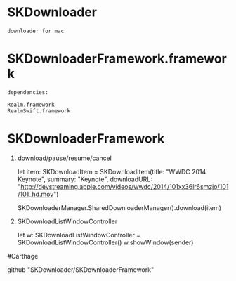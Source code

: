 # SKDownloader
    downloader for mac

# SKDownloaderFramework.framework

    dependencies:

	Realm.framework
	RealmSwift.framework
	
# SKDownloaderFramework 

   1. download/pause/resume/cancel
        
        let item: SKDownloadItem = SKDownloadItem(title: "WWDC 2014 Keynote", summary: "Keynote", downloadURL: "http://devstreaming.apple.com/videos/wwdc/2014/101xx36lr6smzjo/101/101_hd.mov")
       
        SKDownloaderManager.SharedDownloaderManager().download(item)
   
        
   2. SKDownloadListWindowController
        
        let w: SKDownloadListWindowController = SKDownloadListWindowController()
        w.showWindow(sender)
        

#Carthage   
  
  github "SKDownloader/SKDownloaderFramework"     